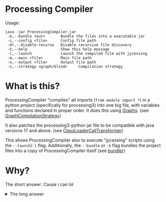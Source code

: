 # Processing Compiler

Usage:
```
java -jar ProcessingCompiler.jar
 -b,--bundle <out>       Bundle the files into a executable jar
 -c,--config <file>      Config file path
 -dr,--disable-recurse   Disable recursive file discovery
 -h,--help               Show this help message
 -l,--launch             Launch the compiled file with jycessing
 -m,--main <file>        Main file path
 -o,--output <file>      Output file path
 -s,--strategy <graph/blind>     Compilation strategy
```


# What is this?
ProcessingCompiler "compiles" all imports (`from module import *`) in a python project (specifically for processing3) into one big file,
with variables and functions declared in proper order.
It does this using [Graphs](https://github.com/google/guava/wiki/GraphsExplained). (see [GraphCompilationStrategy](https://github.com/Badbird5907/ProcessingCompiler/blob/master/src/main/java/dev/badbird/processing/compiler/strategy/impl/graph/GraphCompilationStrategy.java))

It also patches the processing3-python jar file to be compatible with java versions 17 and above. (see [ClassLoaderCallTransformer](https://github.com/Badbird5907/ProcessingCompiler/blob/master/src/main/java/dev/badbird/processing/asm/ClassLoaderCallTransformer.java))

This allows ProcessingCompiler also to execute "jycessing" scripts using the `--launch`/`-l` flag.
Additionally, the `--bundle` or `-b` flag bundles the project files into a copy of ProcessingCompiler itself (see [bundler](https://github.com/Badbird5907/ProcessingCompiler/tree/master/src/main/java/dev/badbird/processing/bundler))

# Why?
The short answer:
Cause i can lol

<details>
<summary>The long answer</summary>
<br>
 Processing3 (jycessing) uses a bootleg version of python called "Jython", which doesn't allow you to import more modules easily. <br>
 I discovered you can execute jycessing scripts directly from the cli via the jar file, which lead to the creation of <a href="https://gist.github.com/Badbird5907/3385ad2fcf0e0745eddc002530ea6df8#file-run_processing-ps1">this powershell script</a>. <br>
 One day I decided that it would be <i>funny</i> if I made a "compiler" that combines modules into one file, and in the process of creating this compiler,  <br>
 I also managed to get the processing3-py jar file to execute on java 17 without issue, by <a href="https://github.com/jdf/processing.py/blob/master/runtime/src/jycessing/LibraryImporter.java#L332">patching out a single call</a> from <code>ClassLoader.getSystemClassLoader()</code> to <code>getClass().getClassLoader()</code> using OW2 ASM.
</details>
